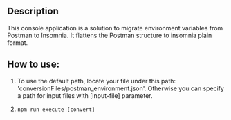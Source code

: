 ## Description
This console application is a solution to migrate environment variables from Postman to Insomnia. It flattens the Postman structure to insomnia plain format.

## How to use:
1. To use the default path, locate your file under this path: 'conversionFiles/postman_environment.json'. Otherwise you can specify a path for input files with [input-file] parameter.
2. ```node
   npm run execute [convert]
   ``` 
